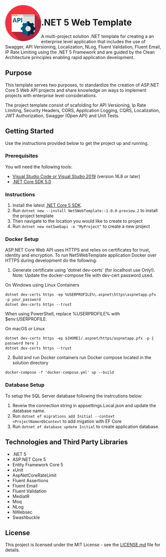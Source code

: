 <img align="left" width="116" height="116" src="https://raw.githubusercontent.com/marlonajgayle/Net5WebTemplate/develop/src/Content/.template.config/icon.png" />

# .NET 5 Web Template
A multi-project solution .NET template for creating a an enterprise level application that includes the use of Swagger, API Versioning, 
Localization, NLog, Fluent Validation, Fluent Email, IP Rate Limiting using the .NET 5 Framework and are guided by the Clean Architecture 
principles enabling rapid application development.

## Purpose
This template serves two purposes, to standardize the creation of ASP.NET Core 5 Web API projects and share knowledge on ways 
to implement projects with enterprise level considerations.

The project template consist of scafolding for API Versioning, Ip Rate Limiting, Security Headers, CORS, Application Logging, CQRS, Localization,
JWT Authorization, Swagger (Open API) and Unit Tests.

## Getting Started
Use the instructions provided below to get the project up and running.

### Prerequisites
You will need the following tools:
* [Visual Studio Code or Visual Studio 2019](https://visualstudio.microsoft.com/vs/) (version 16.8 or later)
* [.NET Core SDK 5.0](https://dotnet.microsoft.com/download/dotnet/5.0)

### Instructions
1. Install the latest [.NET Core 5 SDK](https://dotnet.microsoft.com/download). 
2. Run `dotnet new --install Net5WebTemplate::1.0.0-preview.2` to install the project template
3. Then navigate to the location you would like to create to project
4. Run `dotnet new net5webapi -o "MyProject"` to create a new project

### Docker Setup
ASP.NET Core Web API uses HTTPS and relies on certificates for trust, identity and encryption. 
To run Net5WebTemplate application Docker over HTTPS during development do the following:
1. Generate certificate using 'dotnet dev-certs' (for localhost use Only!).
Note: Update the docker-compose file with dev-cert password used.

On Windows using Linux Containers
```
dotnet dev-certs https -ep %USERPROFILE%\.aspnet\https\aspnetapp.pfx  -p your_password
dotnet dev-certs https --trust
````
When using PowerShell, replace %USERPROFILE% with $env:USERPROFILE.

On macOS or Linux
```
dotnet dev-certs https -ep ${HOME}/.aspnet/https/aspnetapp.pfx -p { password here }
dotnet dev-certs https --trust
```
2. Build and run Docker containers run Docker compose located in the solution directory
```
docker-compose -f 'docker-compose.yml' up --build
```

### Database Setup
To setup the SQL Server database following the instrcutions below:
1. Reveiw the connection string in appsettings.Local.json and update the database name.
2. Run `dotnet ef migrations add Initial --context <ProjectName>DbContext` to add migation with EF Core 
3. Run `dotnet ef database update Initial` to create application database.

## Technologies and Third Party Libraries
* .NET 5
* ASP.NET Core 5
* Entity Framework Core 5
* xUnit
* AspNetCoreRateLimit
* Fluent Assertions
* Fluent Email
* Fluent Validation
* MediatR
* Moq
* NLog
* NWebsec
* Swashbuckle

## License
This project is licensed under the MIT License - see the [LICENSE.md](https://github.com/marlonajgayle/Net5WebTemplate/master/LICENSE.md) file for details.